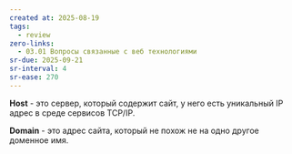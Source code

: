 ```yaml
---
created at: 2025-08-19
tags:
  - review
zero-links:
  - 03.01 Вопросы связанные с веб технологиями
sr-due: 2025-09-21
sr-interval: 4
sr-ease: 270
---
```

**Host** - это сервер, который содержит сайт, у него есть уникальный IP адрес в среде сервисов TCP/IP.

**Domain** - это адрес сайта, который не похож не на одно другое доменное имя.
